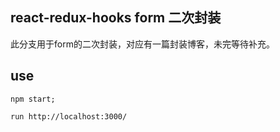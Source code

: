 ## react-redux-hooks form 二次封装
此分支用于form的二次封装，对应有一篇封装博客，未完等待补充。

## use
```
npm start;

run http://localhost:3000/
```